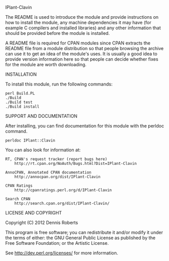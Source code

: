 IPlant-Clavin

The README is used to introduce the module and provide instructions on
how to install the module, any machine dependencies it may have (for
example C compilers and installed libraries) and any other information
that should be provided before the module is installed.

A README file is required for CPAN modules since CPAN extracts the README
file from a module distribution so that people browsing the archive
can use it to get an idea of the module's uses. It is usually a good idea
to provide version information here so that people can decide whether
fixes for the module are worth downloading.


INSTALLATION

To install this module, run the following commands:

	perl Build.PL
	./Build
	./Build test
	./Build install

SUPPORT AND DOCUMENTATION

After installing, you can find documentation for this module with the
perldoc command.

    perldoc IPlant::Clavin

You can also look for information at:

    RT, CPAN's request tracker (report bugs here)
        http://rt.cpan.org/NoAuth/Bugs.html?Dist=IPlant-Clavin

    AnnoCPAN, Annotated CPAN documentation
        http://annocpan.org/dist/IPlant-Clavin

    CPAN Ratings
        http://cpanratings.perl.org/d/IPlant-Clavin

    Search CPAN
        http://search.cpan.org/dist/IPlant-Clavin/


LICENSE AND COPYRIGHT

Copyright (C) 2012 Dennis Roberts

This program is free software; you can redistribute it and/or modify it
under the terms of either: the GNU General Public License as published
by the Free Software Foundation; or the Artistic License.

See http://dev.perl.org/licenses/ for more information.

